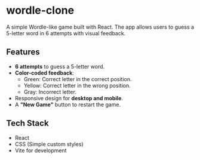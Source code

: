 # wordle-clone

A simple Wordle-like game built with React. The app allows users to guess a 5-letter word in 6 attempts with visual feedback.

## Features
- **6 attempts** to guess a 5-letter word.
- **Color-coded feedback**:
  - Green: Correct letter in the correct position.
  - Yellow: Correct letter in the wrong position.
  - Gray: Incorrect letter.
- Responsive design for **desktop and mobile**.
- A **"New Game"** button to restart the game.

## Tech Stack
- React
- CSS (Simple custom styles)
- Vite for development

